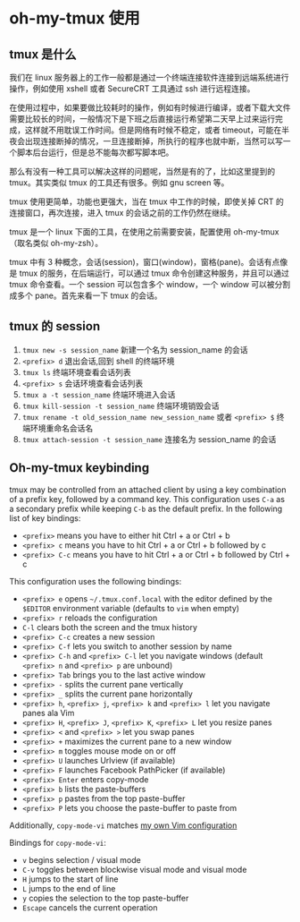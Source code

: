 # oh-my-tmux 使用

## tmux 是什么

我们在 linux 服务器上的工作一般都是通过一个终端连接软件连接到远端系统进行操作，例如使用 xshell 或者 SecureCRT 工具通过 ssh 进行远程连接。

在使用过程中，如果要做比较耗时的操作，例如有时候进行编译，或者下载大文件需要比较长的时间，一般情况下是下班之后直接运行希望第二天早上过来运行完成，这样就不用耽误工作时间。但是网络有时候不稳定，或者 timeout，可能在半夜会出现连接断掉的情况，一旦连接断掉，所执行的程序也就中断，当然可以写一个脚本后台运行，但是总不能每次都写脚本吧。

那么有没有一种工具可以解决这样的问题呢，当然是有的了，比如这里提到的 tmux。其实类似 tmux 的工具还有很多。例如 gnu screen 等。

tmux 使用更简单，功能也更强大，当在 tmux 中工作的时候，即使关掉 CRT 的连接窗口，再次连接，进入 tmux 的会话之前的工作仍然在继续。

tmux 是一个 linux 下面的工具，在使用之前需要安装，配置使用 oh-my-tmux（取名类似 oh-my-zsh）。

tmux 中有 3 种概念，会话(session)，窗口(window)，窗格(pane)。会话有点像是 tmux 的服务，在后端运行，可以通过 tmux 命令创建这种服务，并且可以通过 tmux 命令查看。一个 session 可以包含多个 window，一个 window 可以被分割成多个 pane。首先来看一下 tmux 的会话。

## tmux 的 session

1. `tmux new -s session_name` 新建一个名为 session_name 的会话
2. `<prefix> d` 退出会话,回到 shell 的终端环境
3. `tmux ls` 终端环境查看会话列表
4. `<prefix> s` 会话环境查看会话列表
5. `tmux a -t session_name` 终端环境进入会话
6. `tmux kill-session -t session_name` 终端环境销毁会话
7. `tmux rename -t old_session_name new_session_name` 或者 `<prefix> $` 终端环境重命名会话名
8. `tmux attach-session -t session_name` 连接名为 session_name 的会话

## Oh-my-tmux keybinding

tmux may be controlled from an attached client by using a key combination of a prefix key, followed by a command key. This configuration uses `C-a` as a secondary prefix while keeping `C-b` as the default prefix. In the following list of key bindings:

- `<prefix>` means you have to either hit Ctrl + a or Ctrl + b
- `<prefix> c` means you have to hit Ctrl + a or Ctrl + b followed by c
- `<prefix> C-c` means you have to hit Ctrl + a or Ctrl + b followed by Ctrl + c

This configuration uses the following bindings:

- `<prefix> e` opens `~/.tmux.conf.local` with the editor defined by the `$EDITOR` environment variable (defaults to `vim` when empty)
- `<prefix> r` reloads the configuration
- `C-l` clears both the screen and the tmux history
- `<prefix> C-c` creates a new session
- `<prefix> C-f` lets you switch to another session by name
- `<prefix> C-h` and `<prefix> C-l` let you navigate windows (default `<prefix> n` and `<prefix> p` are unbound)
- `<prefix> Tab` brings you to the last active window
- `<prefix> -` splits the current pane vertically
- `<prefix> _` splits the current pane horizontally
- `<prefix> h`, `<prefix> j`, `<prefix> k` and `<prefix> l` let you navigate panes ala Vim
- `<prefix> H`, `<prefix> J`, `<prefix> K`, `<prefix> L` let you resize panes
- `<prefix> <` and `<prefix> >` let you swap panes
- `<prefix> +` maximizes the current pane to a new window
- `<prefix> m` toggles mouse mode on or off
- `<prefix> U` launches Urlview (if available)
- `<prefix> F` launches Facebook PathPicker (if available)
- `<prefix> Enter` enters copy-mode
- `<prefix> b` lists the paste-buffers
- `<prefix> p` pastes from the top paste-buffer
- `<prefix> P` lets you choose the paste-buffer to paste from

Additionally, `copy-mode-vi` matches [my own Vim configuration](https://github.com/gpakosz/.vim.git)

Bindings for `copy-mode-vi`:

- `v` begins selection / visual mode
- `C-v` toggles between blockwise visual mode and visual mode
- `H` jumps to the start of line
- `L` jumps to the end of line
- `y` copies the selection to the top paste-buffer
- `Escape` cancels the current operation
